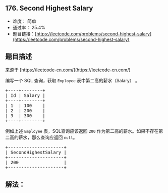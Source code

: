## 176. Second Highest Salary

- 难度： 简单
- 通过率： 25.4%
- 题目链接：[https://leetcode.com/problems/second-highest-salary](https://leetcode.com/problems/second-highest-salary)


## 题目描述

来源于 [https://leetcode-cn.com/](https://leetcode-cn.com/)

<p>编写一个 SQL 查询，获取 <code>Employee</code>&nbsp;表中第二高的薪水（Salary）&nbsp;。</p>

<pre>+----+--------+
| Id | Salary |
+----+--------+
| 1  | 100    |
| 2  | 200    |
| 3  | 300    |
+----+--------+
</pre>

<p>例如上述&nbsp;<code>Employee</code>&nbsp;表，SQL查询应该返回&nbsp;<code>200</code> 作为第二高的薪水。如果不存在第二高的薪水，那么查询应返回 <code>null</code>。</p>

<pre>+---------------------+
| SecondHighestSalary |
+---------------------+
| 200                 |
+---------------------+
</pre>


## 解法：